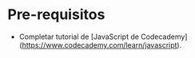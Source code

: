 # Pre-requisitos

* Completar tutorial de [JavaScript de Codecademy] (https://www.codecademy.com/learn/javascript).
